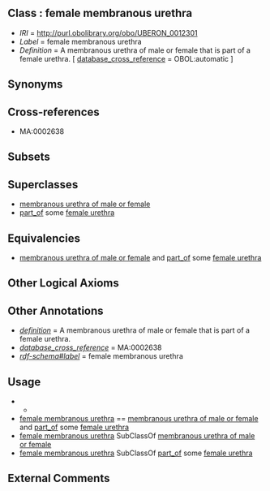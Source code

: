 
## Class : female membranous urethra

 * *IRI* = http://purl.obolibrary.org/obo/UBERON_0012301
 * *Label* = female membranous urethra
 * *Definition* = A membranous urethra of male or female that is part of a female urethra. [ [database_cross_reference](../../ef/oboInOwl#hasDbXref.md) = OBOL:automatic ]

## Synonyms


## Cross-references

 * MA:0002638

## Subsets


## Superclasses

 * [membranous urethra of male or female](../../UBERON/36/UBERON_0001336.md)
 * [part_of](../../BFO/50/BFO_0000050.md) some [female urethra](../../UBERON/34/UBERON_0001334.md)

## Equivalencies

 * [membranous urethra of male or female](../../UBERON/36/UBERON_0001336.md) and [part_of](../../BFO/50/BFO_0000050.md) some [female urethra](../../UBERON/34/UBERON_0001334.md)

## Other Logical Axioms


## Other Annotations

 * *[definition](../../IAO/15/IAO_0000115.md)* = A membranous urethra of male or female that is part of a female urethra.
 * *[database_cross_reference](../../ef/oboInOwl#hasDbXref.md)* = MA:0002638
 * *[rdf-schema#label](../../el/rdf-schema#label.md)* = female membranous urethra

## Usage

 * -
 * [female membranous urethra](../../UBERON/01/UBERON_0012301.md) == [membranous urethra of male or female](../../UBERON/36/UBERON_0001336.md) and [part_of](../../BFO/50/BFO_0000050.md) some [female urethra](../../UBERON/34/UBERON_0001334.md)
 * [female membranous urethra](../../UBERON/01/UBERON_0012301.md) SubClassOf [membranous urethra of male or female](../../UBERON/36/UBERON_0001336.md)
 * [female membranous urethra](../../UBERON/01/UBERON_0012301.md) SubClassOf [part_of](../../BFO/50/BFO_0000050.md) some [female urethra](../../UBERON/34/UBERON_0001334.md)

## External Comments

